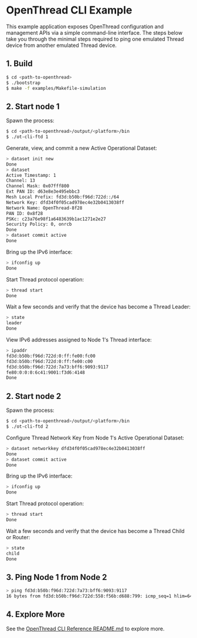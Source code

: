 # OpenThread CLI Example

This example application exposes OpenThread configuration and management APIs via a simple command-line interface. The steps below take you through the minimal steps required to ping one emulated Thread device from another emulated Thread device.

## 1. Build

```bash
$ cd <path-to-openthread>
$ ./bootstrap
$ make -f examples/Makefile-simulation
```

## 2. Start node 1

Spawn the process:

```bash
$ cd <path-to-openthread>/output/<platform>/bin
$ ./ot-cli-ftd 1
```

Generate, view, and commit a new Active Operational Dataset:

```bash
> dataset init new
Done
> dataset
Active Timestamp: 1
Channel: 13
Channel Mask: 0x07fff800
Ext PAN ID: d63e8e3e495ebbc3
Mesh Local Prefix: fd3d:b50b:f96d:722d::/64
Network Key: dfd34f0f05cad978ec4e32b0413038ff
Network Name: OpenThread-8f28
PAN ID: 0x8f28
PSKc: c23a76e98f1a6483639b1ac1271e2e27
Security Policy: 0, onrcb
Done
> dataset commit active
Done
```

Bring up the IPv6 interface:

```bash
> ifconfig up
Done
```

Start Thread protocol operation:

```bash
> thread start
Done
```

Wait a few seconds and verify that the device has become a Thread Leader:

```bash
> state
leader
Done
```

View IPv6 addresses assigned to Node 1's Thread interface:

```bash
> ipaddr
fd3d:b50b:f96d:722d:0:ff:fe00:fc00
fd3d:b50b:f96d:722d:0:ff:fe00:c00
fd3d:b50b:f96d:722d:7a73:bff6:9093:9117
fe80:0:0:0:6c41:9001:f3d6:4148
Done
```

## 2. Start node 2

Spawn the process:

```bash
$ cd <path-to-openthread>/output/<platform>/bin
$ ./ot-cli-ftd 2
```

Configure Thread Network Key from Node 1's Active Operational Dataset:

```bash
> dataset networkkey dfd34f0f05cad978ec4e32b0413038ff
Done
> dataset commit active
Done
```

Bring up the IPv6 interface:

```bash
> ifconfig up
Done
```

Start Thread protocol operation:

```bash
> thread start
Done
```

Wait a few seconds and verify that the device has become a Thread Child or Router:

```bash
> state
child
Done
```

## 3. Ping Node 1 from Node 2

```bash
> ping fd3d:b50b:f96d:722d:7a73:bff6:9093:9117
16 bytes from fd3d:b50b:f96d:722d:558:f56b:d688:799: icmp_seq=1 hlim=64 time=24ms
```

## 4. Explore More

See the [OpenThread CLI Reference README.md](../../../src/cli/README.md) to explore more.
